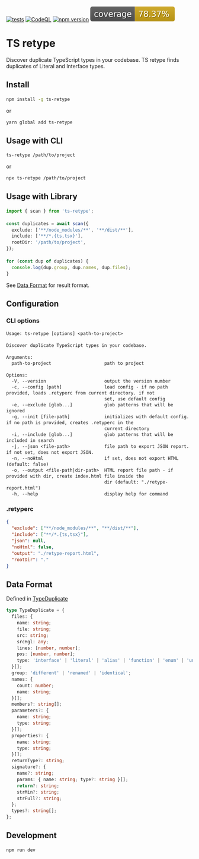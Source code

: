 [![tests](https://github.com/petlack/ts-retype/actions/workflows/run-tests.yml/badge.svg)](https://github.com/petlack/ts-retype/actions/workflows/run-tests.yml)
[![CodeQL](https://github.com/petlack/ts-retype/actions/workflows/github-code-scanning/codeql/badge.svg)](https://github.com/petlack/ts-retype/actions/workflows/github-code-scanning/codeql)
[![npm version](https://img.shields.io/npm/v/ts-retype.svg)](https://www.npmjs.com/package/ts-retype)
![coverage](https://raw.githubusercontent.com/petlack/ts-retype/gh-pages/badge-coverage.svg)

# TS retype

Discover duplicate TypeScript types in your codebase. TS retype finds duplicates of Literal and
Interface types.

## Install

```bash
npm install -g ts-retype
```

or

```bash
yarn global add ts-retype
```

## Usage with CLI

```bash
ts-retype /path/to/project
```

or

```bash
npx ts-retype /path/to/project
```

## Usage with Library

```typescript
import { scan } from 'ts-retype';

const duplicates = await scan({
  exclude: ['**/node_modules/**', '**/dist/**'],
  include: ['**/*.{ts,tsx}'],
  rootDir: '/path/to/project',
});

for (const dup of duplicates) {
  console.log(dup.group, dup.names, dup.files);
}
```

See [Data Format](#data-format) for result format.

## Configuration

### CLI options

```console
Usage: ts-retype [options] <path-to-project>

Discover duplicate TypeScript types in your codebase.

Arguments:
  path-to-project                    path to project

Options:
  -V, --version                      output the version number
  -c, --config [path]                load config - if no path provided, loads .retyperc from current directory. if not
                                     set, use default config
  -e, --exclude [glob...]            glob patterns that will be ignored
  -g, --init [file-path]             initializes with default config. if no path is provided, creates .retyperc in the
                                     current directory
  -i, --include [glob...]            glob patterns that will be included in search
  -j, --json <file-path>             file path to export JSON report. if not set, does not export JSON.
  -n, --noHtml                       if set, does not export HTML (default: false)
  -o, --output <file-path|dir-path>  HTML report file path - if provided with dir, create index.html file inside the
                                     dir (default: "./retype-report.html")
  -h, --help                         display help for command
```

### .retyperc

```json
{
  "exclude": ["**/node_modules/**", "**/dist/**"],
  "include": ["**/*.{ts,tsx}"],
  "json": null,
  "noHtml": false,
  "output": "./retype-report.html",
  "rootDir": "."
}
```

## Data Format

Defined in [TypeDuplicate](src/types.ts)

```typescript
type TypeDuplicate = {
  files: {
    name: string;
    file: string;
    src: string;
    srcHgl: any;
    lines: [number, number];
    pos: [number, number];
    type: 'interface' | 'literal' | 'alias' | 'function' | 'enum' | 'union';
  }[];
  group: 'different' | 'renamed' | 'identical';
  names: {
    count: number;
    name: string;
  }[];
  members?: string[];
  parameters?: {
    name: string;
    type: string;
  }[];
  properties?: {
    name: string;
    type: string;
  }[];
  returnType?: string;
  signature?: {
    name?: string;
    params: { name: string; type?: string }[];
    return?: string;
    strMin?: string;
    strFull?: string;
  };
  types?: string[];
};
```

## Development

```bash
npm run dev
```
